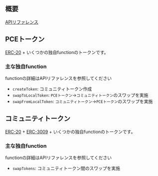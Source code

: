 ## 概要

[APIリファレンス](api/index.html)

## PCEトークン

[ERC-20](https://eips.ethereum.org/EIPS/eip-20)
+
いくつかの独自functionのトークンです。

### 主な独自function

functionの詳細はAPIリファレンスを参照してください

- `createToken`: コミュニティトークン作成
- `swapToLocalToken`: `PCEトークン`->`コミュニティトークン`のスワップを実施
- `swapFromLocalToken`: `コミュニティトークン`->`PCEトークン`のスワップを実施

## コミュニティトークン

[ERC-20](https://eips.ethereum.org/EIPS/eip-20)
+
[ERC-3009](https://eips.ethereum.org/EIPS/eip-3009)
+
いくつかの独自functionのトークンです。

### 主な独自function

functionの詳細はAPIリファレンスを参照してください

- `swapTokens`: コミュニティトークン間のスワップを実施
